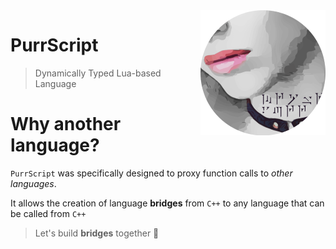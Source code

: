 <img src="Resources/Images/MrowrPurr%20-%20Circle%20-%20200.png" align=right>

# PurrScript

> Dynamically Typed Lua-based Language

# Why another language?

`PurrScript` was specifically designed to proxy function calls to _other languages_.

It allows the creation of language **bridges** from `C++` to any language that can be called from `C++`

> Let's build **bridges** together 🌉
